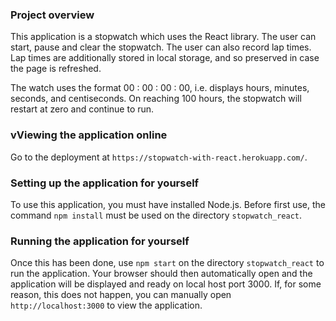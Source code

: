 ### Project overview
This application is a stopwatch which uses the React library.
The user can start, pause and clear the stopwatch.
The user can also record lap times.
Lap times are additionally stored in local storage, and so preserved in case the page is refreshed.

The watch uses the format 00 : 00 : 00 : 00, 
i.e. displays hours, minutes, seconds, and centiseconds.
On reaching 100 hours, the stopwatch will restart at zero and continue to run.

### vViewing the application online
Go to the deployment at `https://stopwatch-with-react.herokuapp.com/`.

### Setting up the application for yourself
To use this application, you must have installed Node.js.
Before first use, the command `npm install` must be used on the directory `stopwatch_react`.

### Running the application for yourself
Once this has been done, use `npm start` on the directory `stopwatch_react` to run the application.
Your browser should then automatically open and the application will be displayed and ready on local host port 3000. 
If, for some reason, this does not happen, you can manually open `http://localhost:3000` to view the application.
